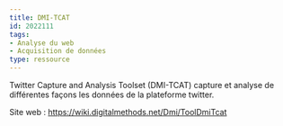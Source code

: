 ```yaml
---
title: DMI-TCAT
id: 2022111
tags:
- Analyse du web
- Acquisition de données
type: ressource
---
```


Twitter Capture and Analysis Toolset (DMI-TCAT) capture et analyse de différentes façons les données de la plateforme twitter.

Site web : <https://wiki.digitalmethods.net/Dmi/ToolDmiTcat>

